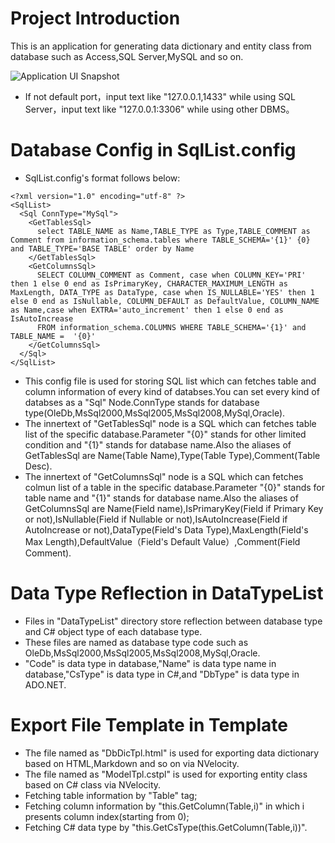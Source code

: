 # Project Introduction
This is an application for generating data dictionary and entity class from database such as Access,SQL Server,MySQL and so on.

![Application UI Snapshot](https://images.gitee.com/uploads/images/2019/0621/163604_2ce91601_27856.png "20190621163543.png")
* If not default port，input text like "127.0.0.1,1433" while using SQL Server，input text like "127.0.0.1:3306" while using other DBMS。

# Database Config in SqlList.config
* SqlList.config's format follows below:

```
<?xml version="1.0" encoding="utf-8" ?>
<SqlList>
  <Sql ConnType="MySql">
    <GetTablesSql>
      select TABLE_NAME as Name,TABLE_TYPE as Type,TABLE_COMMENT as Comment from information_schema.tables where TABLE_SCHEMA='{1}' {0} and TABLE_TYPE='BASE TABLE' order by Name
    </GetTablesSql>
    <GetColumnsSql>
      SELECT COLUMN_COMMENT as Comment, case when COLUMN_KEY='PRI' then 1 else 0 end as IsPrimaryKey, CHARACTER_MAXIMUM_LENGTH as MaxLength, DATA_TYPE as DataType, case when IS_NULLABLE='YES' then 1 else 0 end as IsNullable, COLUMN_DEFAULT as DefaultValue, COLUMN_NAME as Name,case when EXTRA='auto_increment' then 1 else 0 end as IsAutoIncrease
      FROM information_schema.COLUMNS WHERE TABLE_SCHEMA='{1}' and TABLE_NAME =  '{0}'
    </GetColumnsSql>
  </Sql>
</SqlList>
```
* This config file is used for storing SQL list which can fetches table and column information of every kind of databses.You can set every kind of databses as a "Sql" Node.ConnType stands for database type(OleDb,MsSql2000,MsSql2005,MsSql2008,MySql,Oracle).
* The innertext of "GetTablesSql" node is a SQL which can fetches table list of the specific database.Parameter "{0}" stands for other limited condition and "{1}" stands for database name.Also the aliases of GetTablesSql are Name(Table Name),Type(Table Type),Comment(Table Desc).
* The innertext of "GetColumnsSql" node is a SQL which can fetches colmun list of a table in the specific database.Parameter "{0}" stands for table name and "{1}" stands for database name.Also the aliases of GetColumnsSql are Name(Field name),IsPrimaryKey(Field if Primary Key or not),IsNullable(Field if Nullable or not),IsAutoIncrease(Field if AutoIncrease or not),DataType(Field's Data Type),MaxLength(Field's Max Length),DefaultValue（Field's Default Value）,Comment(Field Comment).

# Data Type Reflection in DataTypeList

* Files in "DataTypeList" directory store reflection between database type and C# object type of each database type.
* These files are named as database type code such as OleDb,MsSql2000,MsSql2005,MsSql2008,MySql,Oracle.
* "Code" is data type in database,"Name" is data type name in database,"CsType" is data type in C#,and "DbType" is data type in ADO.NET.
# Export File Template in Template
* The file named as "DbDicTpl.html" is used for exporting data dictionary based on HTML,Markdown and so on via NVelocity.
* The file named as "ModelTpl.cstpl" is used for exporting entity class based on C# class via NVelocity.
* Fetching table information by "Table" tag;
* Fetching column information by "this.GetColumn(Table,i)" in which i presents column index(starting from 0);
* Fetching C# data type by "this.GetCsType(this.GetColumn(Table,i))".
